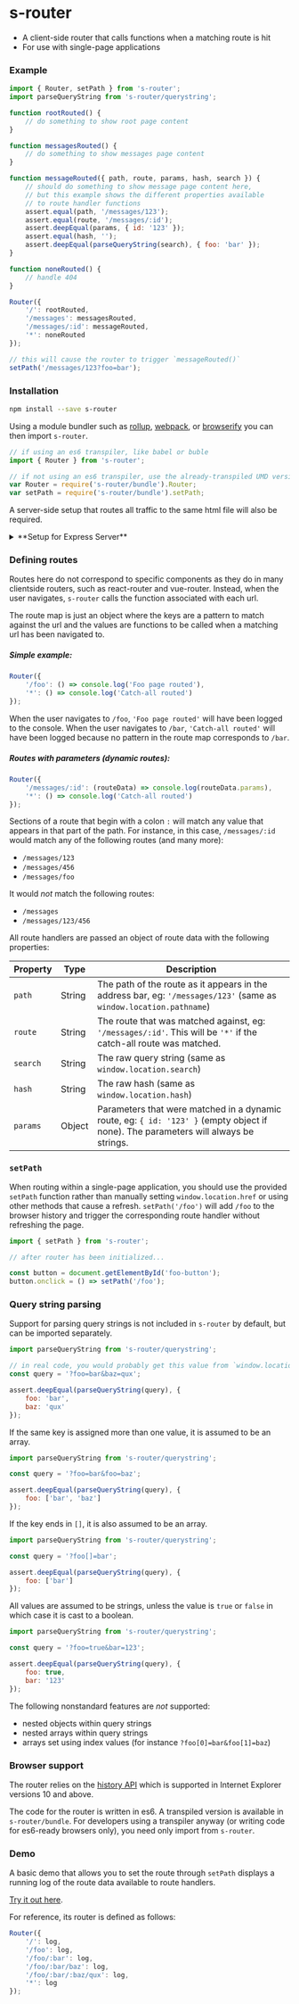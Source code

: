 # s-router

- A client-side router that calls functions when a matching route is hit
- For use with single-page applications

### Example

```js
import { Router, setPath } from 's-router';
import parseQueryString from 's-router/querystring';

function rootRouted() {
	// do something to show root page content
}

function messagesRouted() {
	// do something to show messages page content
}

function messageRouted({ path, route, params, hash, search }) {
	// should do something to show message page content here,
	// but this example shows the different properties available
	// to route handler functions
	assert.equal(path, '/messages/123');
	assert.equal(route, '/messages/:id');
	assert.deepEqual(params, { id: '123' });
	assert.equal(hash, '');
	assert.deepEqual(parseQueryString(search), { foo: 'bar' });
}

function noneRouted() {
	// handle 404
}

Router({
	'/': rootRouted,
	'/messages': messagesRouted,
	'/messages/:id': messageRouted,
	'*': noneRouted
});

// this will cause the router to trigger `messageRouted()`
setPath('/messages/123?foo=bar');
```

### Installation

```bash
npm install --save s-router
```

Using a module bundler such as [rollup](http://rollupjs.org), [webpack](https://webpack.github.io/), or [browserify](http://browserify.org/) you can then import `s-router`.

```js
// if using an es6 transpiler, like babel or buble
import { Router } from 's-router';
```

```js
// if not using an es6 transpiler, use the already-transpiled UMD version instead
var Router = require('s-router/bundle').Router;
var setPath = require('s-router/bundle').setPath;
```

A server-side setup that routes all traffic to the same html file will also be required.

<details>
<summary>**Setup for Express Server**</summary>
```js
const express = require('express');

const app = express();

// ensure static files can be accessed (these are not handled by the clientside router)
app.use('/public', express.static(__dirname + '/public'));

// route all other GET requests to index.html
app.get('*', (req, res) => res.sendFile(__dirname + '/index.html'));
app.listen(process.env.PORT || 3000);
```	
</details>

<details>
<summary>**Setup for Firebase Hosting**</summary>
In firebase.json, assuming static files are located in `/public`

```json
{
  "hosting": {
    "public": "public",
    "rewrites": [
      {
        "source": "**",
        "destination": "/index.html"
      }
    ],
    "trailingSlash": false,
    "cleanUrls": true
  }
}
```	
</details>

### Defining routes

Routes here do not correspond to specific components as they do in many clientside routers, such as react-router and vue-router. Instead, when the user navigates, `s-router` calls the function associated with each url.

The route map is just an object where the keys are a pattern to match against the url and the values are functions to be called when a matching url has been navigated to.

##### Simple example:

```js
Router({
	'/foo': () => console.log('Foo page routed'),
	'*': () => console.log('Catch-all routed')
});
```

When the user navigates to `/foo`, `'Foo page routed'` will have been logged to the console. When the user navigates to `/bar`, `'Catch-all routed'` will have been logged because no pattern in the route map corresponds to `/bar`.

##### Routes with parameters (dynamic routes):

```js
Router({
	'/messages/:id': (routeData) => console.log(routeData.params),
	'*': () => console.log('Catch-all routed')
});
```

Sections of a route that begin with a colon `:` will match any value that appears in that part of the path. For instance, in this case, `/messages/:id` would match any of the following routes (and many more):

- `/messages/123`
- `/messages/456`
- `/messages/foo`

It would *not* match the following routes:

- `/messages`
- `/messages/123/456`

All route handlers are passed an object of route data with the following properties:

| Property     | Type     | Description   |
| ------------ | -------- | ------------- |
| `path`       | String   | The path of the route as it appears in the address bar, eg: `'/messages/123'` (same as `window.location.pathname`) |
| `route`      | String   | The route that was matched against, eg: `'/messages/:id'`. This will be `'*'` if the catch-all route was matched. |
| `search`     | String   | The raw query string (same as `window.location.search`) |
| `hash`       | String   | The raw hash (same as `window.location.hash`) |
| `params`     | Object   | Parameters that were matched in a dynamic route, eg: `{ id: '123' }` (empty object if none). The parameters will always be strings. |


### `setPath`

When routing within a single-page application, you should use the provided `setPath` function rather than manually setting `window.location.href` or using other methods that cause a refresh. `setPath('/foo')` will add `/foo` to the browser history and trigger the corresponding route handler without refreshing the page.

```js
import { setPath } from 's-router';

// after router has been initialized...

const button = document.getElementById('foo-button');
button.onclick = () => setPath('/foo');
```


### Query string parsing

Support for parsing query strings is not included in `s-router` by default, but can be imported separately.

```js
import parseQueryString from 's-router/querystring';

// in real code, you would probably get this value from `window.location.search`
const query = '?foo=bar&baz=qux';

assert.deepEqual(parseQueryString(query), {
	foo: 'bar',
	baz: 'qux'
});
```

If the same key is assigned more than one value, it is assumed to be an array.

```js
import parseQueryString from 's-router/querystring';

const query = '?foo=bar&foo=baz';

assert.deepEqual(parseQueryString(query), {
	foo: ['bar', 'baz']
});
```

If the key ends in `[]`, it is also assumed to be an array.

```js
import parseQueryString from 's-router/querystring';

const query = '?foo[]=bar';

assert.deepEqual(parseQueryString(query), {
	foo: ['bar']
});
```

All values are assumed to be strings, unless the value is `true` or `false` in which case it is cast to a boolean.

```js
import parseQueryString from 's-router/querystring';

const query = '?foo=true&bar=123';

assert.deepEqual(parseQueryString(query), {
	foo: true,
	bar: '123'
});
```

The following nonstandard features are *not* supported:

- nested objects within query strings
- nested arrays within query strings
- arrays set using index values (for instance `?foo[0]=bar&foo[1]=baz`)


### Browser support

The router relies on the [history API](https://developer.mozilla.org/en-US/docs/Web/API/History) which is supported in Internet Explorer versions 10 and above.

The code for the router is written in es6. A transpiled version is available in `s-router/bundle`. For developers using a transpiler anyway (or writing code for es6-ready browsers only), you need only import from `s-router`.

### Demo

A basic demo that allows you to set the route through `setPath` displays a running log of the route data available to route handlers.

[Try it out here](https://fir-router-demo.firebaseapp.com).

For reference, its router is defined as follows:

```js
Router({
	'/': log,
	'/foo': log,
	'/foo/:bar': log,
	'/foo/:bar/baz': log,
	'/foo/:bar/:baz/qux': log,
	'*': log
});
```
